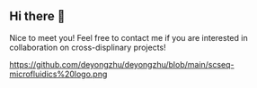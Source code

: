 ## Hi there 👋

Nice to meet you! Feel free to contact me if you are interested in collaboration on cross-displinary projects!

https://github.com/deyongzhu/deyongzhu/blob/main/scseq-microfluidics%20logo.png

<!--
**deyongzhu/deyongzhu** is a ✨ _special_ ✨ repository because its `README.md` (this file) appears on your GitHub profile.

Here are some ideas to get you started:

- 🔭 I’m currently working on ...
- 🌱 I’m currently learning ...
- 👯 I’m looking to collaborate on ...
- 🤔 I’m looking for help with ...
- 💬 Ask me about ...
- 📫 How to reach me: ...
- 😄 Pronouns: ...
- ⚡ Fun fact: ...
-->
